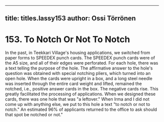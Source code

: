 
---

title: titles.lassy153
author: Ossi Törrönen
---


    
# 153. To Notch Or Not To Notch

In the past, in Teekkari Village's housing applications, we switched from paper forms to SPEEDEX punch cards. The SPEEDEX punch cards were of the A5 size, and all of their edges were perforated. For each hole, there was a text telling the purpose of the hole. The affirmative answer to the hole's question was obtained with special notching pliers, which turned into an open hole. When the cards were upright in a box, and a long steel needle was inserted through the entire card weight and lifted, remained the notched, i.e., positive answer cards in the box. The negative cards rise. This greatly facilitated the processing of applications. When we designed these cards, there was one hole that was "a leftover." When Irma and I did not come up with anything else, we put to this hole a text "to notch or not to notch." An estimated 96% of applicants returned to the office to ask should that spot be notched or not."
